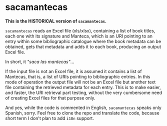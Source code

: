 # sacamantecas

**This is the HISTORICAL version of `sacamantecas`.**

`sacamantecas` reads an Excel file (xls/xlsx), containing a list of book titles,
each one with its signature and Manteca, which is an URI pointing to an entry
within some bibliographic catalogue where the book metadata can be obtained,
gets that metadata and adds it to each book, producing an output Excel file.

In short, it *"saca las mantecas"*…

If the input file is not an Excel file, it is assumed it contains a list of
Mantecas, that is, a list of URIs pointing to bibliographic entries. In this
mode of operation the output file will not be an Excel file but another text
file containing the retrieved metadata for each entry. This is to make easier,
and faster, the URI retrieval part testing, without the very cumbersome need of
creating Excel files for that purpose only.

And yes, while the code is commented in English, `sacamantecas` speaks only
Spanish, sorry. Feel free to clone the repo and translate the code, because
short term I don't plan to add `i18n` support.
